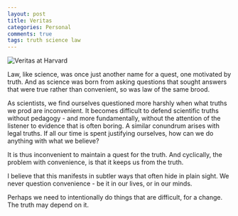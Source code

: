 ```yaml
---
layout: post
title: Veritas
categories: Personal
comments: true
tags: truth science law
---
```


![Veritas at Harvard](/images/2018/2018-05-29-Veritas_1.jpg "Veritas is a double-edged sword")

Law, like science, was once just another name for a quest, one motivated by truth. And as science was born from asking questions that sought answers that were true rather than convenient, so was law of the same brood.


As scientists, we find ourselves questioned more harshly when what truths we prod are inconvenient. It becomes difficult to defend scientific truths without pedagogy - and more fundamentally, without the attention of the listener to evidence that is often boring. A similar conundrum arises with legal truths. If all our time is spent justifying ourselves, how can we do anything with what we believe?


It is thus inconvenient to maintain a quest for the truth. And cyclically, the problem with convenience, is that it keeps us from the truth.


I believe that this manifests in subtler ways that often hide in plain sight. We never question convenience - be it in our lives, or in our minds.


Perhaps we need to intentionally do things that are difficult, for a change. The truth may depend on it.
